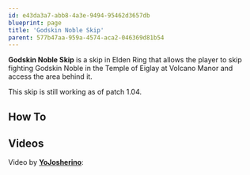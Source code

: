 ```yaml
---
id: e43da3a7-abb8-4a3e-9494-95462d3657db
blueprint: page
title: 'Godskin Noble Skip'
parent: 577b47aa-959a-4574-aca2-046369d81b54
---
```

**Godskin Noble Skip** is a skip in Elden Ring that allows the player to skip fighting Godskin Noble in the Temple of Eiglay at Volcano Manor and access the area behind it.

This skip is still working as of patch 1.04.

## How To

## Videos

Video by **[YoJosherino](//www.youtube.com/c/YoJosherino/videos)**:
